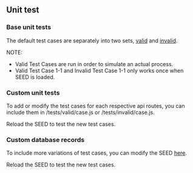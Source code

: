 ## Unit test

### Base unit tests
The default test cases are separately into two sets, [valid](/tests/valid) and [invalid](/tests/invalid).

NOTE:
- Valid Test Cases are run in order to simulate an actual process.
- Valid Test Case 1-1 and Invalid Test Case 1-1 only works once when SEED is loaded.

### Custom unit tests
To add or modify the test cases for each respective api routes, you can include them in /tests/valid/case<X>.js or /tests/invalid/case<X>.js.

Reload the SEED to test the new test cases.

### Custom database records
To include more variations of test cases, you can modify the SEED [here](/server/seed.js).

Reload the SEED to test the new test cases.